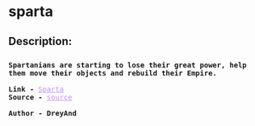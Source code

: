 
# sparta
## Description:
<div style="font-family: Consolas,monaco,monospace;  padding-top: 2%;">
    <b>
Spartanians are starting to lose their great power, help them move their objects and rebuild their Empire.
        </b>
	<br>
        <br>
<b>Link - </b><a  style="color:#bd93f9" href="http://web.zh3r0.cf:6666" target="_blank">Sparta</a>
	<br>
<b>Source - </b> <a style="color:#bd93f9" href="https://static.zh3r0.com/sparta_e73b2b9c918ea968b1a32294d1a5c048db78e4b7.tar.gz">source</a><br><br>
    <b>Author - DreyAnd</b>
    </div>

